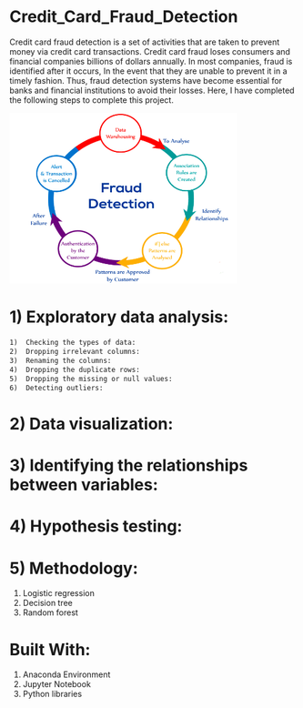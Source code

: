 # Credit_Card_Fraud_Detection
Credit card fraud detection is a set of activities that are taken to prevent money via credit card transactions. Credit card fraud loses consumers and financial companies billions of dollars annually. In most companies, fraud is identified after it occurs, In the event that they are unable to prevent it in a timely fashion. Thus, fraud detection systems have become essential for banks and financial institutions to avoid their losses. Here, I have completed the following steps to complete this project.

<img src="image/fraud.png" width="400px" height="300px">


# 1) Exploratory data analysis:
    1)	Checking the types of data:
    2)	Dropping irrelevant columns:
    3)	Renaming the columns:
    4)	Dropping the duplicate rows:
    5)	Dropping the missing or null values:
    6)	Detecting outliers:
    
# 2)	Data visualization:
# 3)	Identifying the relationships between variables:
# 4)	Hypothesis testing:
# 5) Methodology:
   1)	Logistic regression
   2)	Decision tree
   3)	Random forest
# Built With:
1) Anaconda Environment
2) Jupyter Notebook
3) Python libraries

